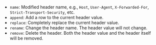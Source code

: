 * `name`: Modified header name, e.g., `Host`, `User-Agent`, `X-Forwarded-For`, `Strict-Transport-Security`, etc.
* `append`: Add a row to the current header value.
* `replace`: Completely replace the current header value.
* `rename`: Change the header name. The header value will not change.
* `remove`: Delete the header. Both the header value and the header itself will be removed.